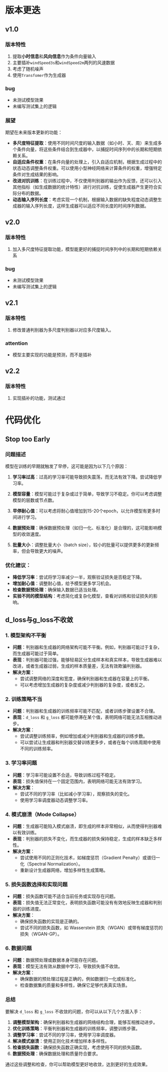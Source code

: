 # 版本更迭

## v1.0

### 版本特性

1. 提取**小时信息**和**风向信息**作为条件向量输入
2. 主要插补`windSpeed3s`和`windSpeed2m`两列的风速数据
3. 考虑了随机噪声
4. 使用`Transfomer`作为生成器

### bug

- 未测试模型效果
- 未编写测试集上的逻辑

### 展望

期望在未来版本更新的功能：

- **多尺度特征提取**：使用不同时间尺度的输入数据（如小时、天、周）来生成多个条件向量，将这些条件结合到生成器中，以捕捉时间序列中的长期和短期依赖关系。
- **自适应条件权重**：在条件向量的处理上，引入自适应机制，根据生成过程中的状态动态调整条件权重。可以使用小型神经网络来计算条件的权重，增强特定条件对生成结果的影响。
- **改进对抗训练**：在训练过程中，不仅使用判别器的输出作为反馈，还可以引入其他指标（如生成数据的统计特性）进行对抗训练，促使生成器产生更符合实际分布的数据。
- **动态输入序列长度**：考虑实现一个机制，根据输入数据的缺失程度动态调整生成器的输入序列长度，这样生成器可以适应不同长度的时间序列数据。

## v2.0

### 版本特性

1. 加入多尺度特征提取功能，模型能更好的捕捉时间序列中的长期和短期依赖关系

### bug

- 未测试模型效果
- 未编写测试集上的逻辑

## v2.1

### 版本特性

1. 修改普通判别器为多尺度判别器以对应多尺度输入。

### attention

- 模型主要实现的功能是预测，而不是插补


## v2.2

### 版本特性

1. 实现插补的功能，测试通过

# 代码优化
## Stop too Early

### 问题描述

模型在训练的早期就触发了早停，这可能是因为以下几个原因：

1. **学习率过高**：过高的学习率可能导致损失震荡，而无法有效下降。尝试降低学习率。

2. **模型容量**：模型可能过于复杂或过于简单，导致学习不稳定。你可以考虑调整模型的层数或节点数。

3. **早停耐心值**：可以考虑将耐心值增加到15-20个epoch，以允许模型有更多时间进行学习。

4. **数据预处理**：确保数据预处理（如归一化、标准化）是合理的，这可能影响模型的收敛速度。

5. **批量大小**：调整批量大小（batch size），较小的批量可以提供更多的更新频率，但会导致更大的噪声。

### 优化建议：
- **降低学习率**：尝试将学习率减少一半，观察验证损失是否稳定下降。
- **增加耐心值**：调整耐心值，给予模型更多学习机会。
- **检查数据预处理**：确保输入数据已适当处理。
- **实验不同的模型结构**：考虑简化或复杂化模型，查看对训练和验证损失的影响。

## d_loss与g_loss不收敛

### 1. **模型架构不平衡**

- **问题**：判别器和生成器的网络架构可能不平衡。例如，判别器可能过于复杂，而生成器可能过于简单。
- **表现**：判别器可能过强，能够轻易区分生成样本和真实样本，导致生成器难以改进，或者生成器过弱，生成的样本质量差，无法有效欺骗判别器。
- **解决方案**：
  - 尝试调整网络的深度和宽度，确保判别器和生成器在容量上的平衡。
  - 可以考虑增加生成器的复杂度或减少判别器的复杂度，或者反之。

### 2. **训练策略不当**

- **问题**：判别器和生成器的训练频率可能不匹配，或者训练步骤设置不合理。
- **表现**：`d_loss` 和 `g_loss` 都可能停滞在某个值，表明网络可能无法互相推动进步。
- **解决方案**：
  - 尝试调整训练频率，例如增加或减少判别器和生成器的训练步数。
  - 可以尝试让生成器和判别器交替训练更多步，或者在每个训练周期中使用不同的训练频率。

### 3. **学习率问题**

- **问题**：学习率可能设置不合适，导致训练过程不稳定。
- **表现**：损失值保持在一个固定范围内，表明网络可能无法有效学习。
- **解决方案**：
  - 尝试不同的学习率（比如减小学习率），观察损失的变化。
  - 使用学习率调度器动态调整学习率。

### 4. **模式崩溃（Mode Collapse）**

- **问题**：生成器可能陷入模式崩溃，即生成的样本非常相似，从而使得判别器难以有效训练。
- **表现**：判别器的损失不变化，而生成器的损失保持稳定，生成的样本缺乏多样性。
- **解决方案**：
  - 尝试使用不同的正则化技术，如梯度惩罚（Gradient Penalty）或谱归一化（Spectral Normalization）。
  - 重新设计生成器网络，增加多样性生成策略。

### 5. **损失函数选择和实现问题**

- **问题**：损失函数可能不适合当前任务或实现存在问题。
- **表现**：损失值无法正常变化，表明损失函数可能没有有效地反映生成器和判别器的训练进度。
- **解决方案**：
  - 确保损失函数的实现是正确的。
  - 尝试不同的损失函数，如 Wasserstein 损失（WGAN）或带有梯度惩罚的损失（WGAN-GP）。

### 6. **数据问题**

- **问题**：数据预处理或数据本身可能存在问题。
- **表现**：模型无法有效从数据中学习，导致损失值不收敛。
- **解决方案**：
  - 确保数据的预处理过程是正确的，例如数据归一化或标准化。
  - 检查数据集的质量和多样性，确保它足够代表真实场景。

### 总结

要解决 `d_loss` 和 `g_loss` 不收敛的问题，你可以从以下几个方面入手：

1. **调整模型架构**：确保判别器和生成器的网络结构合理，能够互相推动进步。
2. **优化训练策略**：平衡判别器和生成器的训练频率，调整训练步骤。
3. **调整学习率**：尝试不同的学习率，使用学习率调度器。
4. **解决模式崩溃**：使用正则化技术增加样本多样性。
5. **检查损失函数**：确保损失函数正确实现，考虑使用不同的损失函数。
6. **数据预处理**：确保数据处理和质量符合要求。

通过这些调整和检查，你可以帮助模型更好地收敛，达到更好的生成效果。
